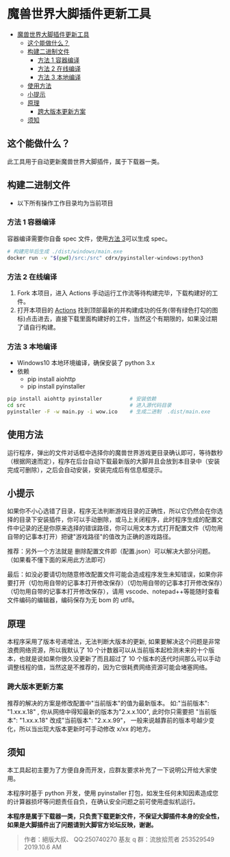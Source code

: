 # 魔兽世界大脚插件更新工具

- [魔兽世界大脚插件更新工具](#魔兽世界大脚插件更新工具)
  - [这个能做什么？](#这个能做什么)
  - [构建二进制文件](#构建二进制文件)
    - [方法 1 容器编译](#方法-1-容器编译)
    - [方法 2 在线编译](#方法-2-在线编译)
    - [方法 3 本地编译](#方法-3-本地编译)
  - [使用方法](#使用方法)
  - [小提示](#小提示)
  - [原理](#原理)
    - [跨大版本更新方案](#跨大版本更新方案)
  - [须知](#须知)

## 这个能做什么？

此工具用于自动更新魔兽世界大脚插件，属于下载器一类。

## 构建二进制文件

- 以下所有操作工作目录均为当前项目

### 方法 1 容器编译

容器编译需要你自备 spec 文件，使用[方法 3](#方法-3)可以生成 spec。

```bash
# 构建完毕后生成 ./dist/windows/main.exe
docker run -v "$(pwd)/src:/src" cdrx/pyinstaller-windows:python3
```

### 方法 2 在线编译

1. Fork 本项目，进入 Actions 手动运行工作流等待构建完毕，下载构建好的工件。
2. 打开本项目的 [Actions](https://github.com/Sdator/bigfootUpData/actions) 找到顶部最新的并构建成功的任务(带有绿色打勾的图标)点击进去，直接下载里面构建好的工件，当然这个有期限的，如果没过期了请自行构建。

### 方法 3 本地编译

- Windows10 本地环境编译，确保安装了 python 3.x
- 依赖
  - pip install aiohttp
  - pip install pyinstaller

```bash
pip install aiohttp pyinstaller         # 安装依赖
cd src                                  # 进入源代码目录
pyinstaller -F -w main.py -i wow.ico    # 生成二进制  .dist/main.exe
```

## 使用方法

运行程序，弹出的文件对话框中选择你的魔兽世界游戏更目录确认即可，等待数秒（根据网速而定），程序在后台自动下载最新版的大脚并且会放到本目录中（安装完成可删除），之后会自动安装，安装完成后有信息框提示。

## 小提示

如果你不小心选错了目录，程序无法判断游戏目录的正确性，所以它仍然会在你选择的目录下安装插件，你可以手动删除，或马上关闭程序，此时程序生成的配置文件中记录的还是你原来选择的错误路径，你可以用文本方式打开配置文件（切勿用自带的记事本打开）把键"游戏路径"的值改为正确的游戏路径。

推荐：另外一个方法就是 删除配置文件即（配置.json）可以解决大部分问题。（如果看不懂下面的采用此方法即可）

最后：如没必要请切勿随意修改配置文件可能会造成程序发生未知错误，如果你非要打开（切勿用自带的记事本打开修改保存）（切勿用自带的记事本打开修改保存）（切勿用自带的记事本打开修改保存），请用 vscode、notepad++等能随时查看文件编码的编辑器，编码保存为无 bom 的 utf8。

## 原理

本程序采用了版本号递增法，无法判断大版本的更新, 如果要解决这个问题是非常浪费网络资源，所以我默认了 10 个计数器可以从当前版本起检测未来的十个版本，也就是说如果你很久没更新了而且超过了 10 个版本的迭代时间那么可以手动调整线程的值，当然这是不推荐的，因为它很耗费网络资源可能会堵塞网络。

### 跨大版本更新方案

推荐的解决的方案是修改配置中"当前版本"的值为最新版本。 如:"当前版本": "1.xx.x.18" , 你从网络中得知最新的版本为"2.x.x.100", 此时你只需要把 "当前版本": "1.xx.x.18" 改成"当前版本": "2.x.x.99"， 一般来说越靠前的版本号越少变化，所以当出现大版本更新时可手动修改 x/xx 的地方。

## 须知

本工具起初主要为了方便自身而开发，应群友要求补充了一下说明公开给大家使用。

本程序时基于 python 开发，使用 pyinstaller 打包，如发生任何未知因素造成您的计算器损坏等问题责任自负，在确认安全问题之前可使用虚拟机运行。

**本程序是属于下载器一类，只负责下载更新文件，不保证大脚插件本身的安全性，如果是大脚插件出了问题请到大脚官方论坛反映，谢谢。**

> 作者：絕版大叔、 QQ:250740270 基友 q 群：流放拾荒者 253529549 2019.10.6 AM

